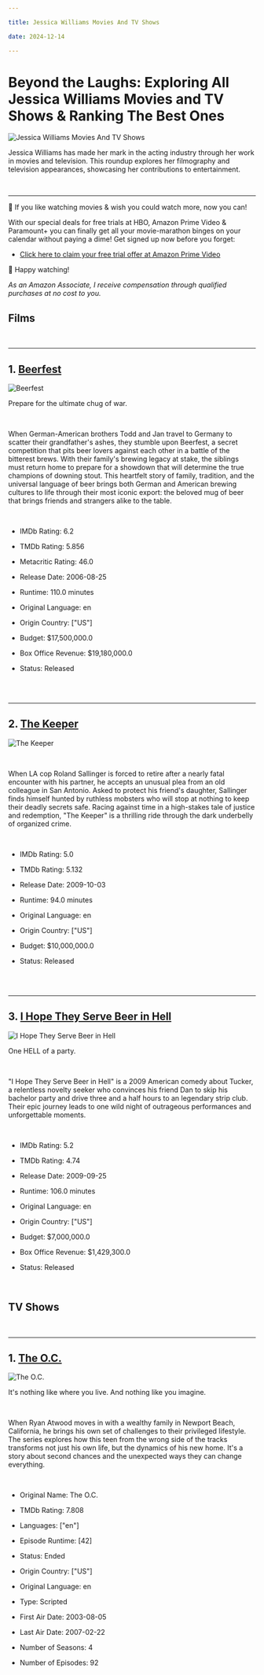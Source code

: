 ```yaml
---

title: Jessica Williams Movies And TV Shows

date: 2024-12-14

---
```



# Beyond the Laughs: Exploring All Jessica Williams Movies and TV Shows & Ranking The Best Ones

![Jessica Williams Movies And TV Shows](https://image.tmdb.org/t/p/original/a7KJuGmjDJ56hNanFKXQsEtCTRw.jpg)

Jessica Williams has made her mark in the acting industry through her work in movies and television. This roundup explores her filmography and television appearances, showcasing her contributions to entertainment. 

<br>

<hr>

 

🍿 If you like watching movies & wish you could watch more, now you can!

With our special deals for free trials at HBO, Amazon Prime Video & Paramount+ you can finally get all your movie-marathon binges on your calendar without paying a dime! Get signed up now before you forget:

* [Click here to claim your free trial offer at Amazon Prime Video](https://serp.ly/amazonprime)

🍿 Happy watching!

*As an Amazon Associate, I receive compensation through qualified purchases at no cost to you.*


## Films

<br>

<hr>


## 1. [Beerfest](https://serp.ly/amazon/Beerfest)

![Beerfest](https://image.tmdb.org/t/p/original/5srGbSv3zhEUjXFOZR9qHkgJO6l.jpg)

Prepare for the ultimate chug of war.

<br>

When German-American brothers Todd and Jan travel to Germany to scatter their grandfather's ashes, they stumble upon Beerfest, a secret competition that pits beer lovers against each other in a battle of the bitterest brews. With their family's brewing legacy at stake, the siblings must return home to prepare for a showdown that will determine the true champions of downing stout. This heartfelt story of family, tradition, and the universal language of beer brings both German and American brewing cultures to life through their most iconic export: the beloved mug of beer that brings friends and strangers alike to the table. 

<br>

- IMDb Rating: 
6.2

- TMDb Rating: 
5.856

- Metacritic Rating: 
46.0

- Release Date: 2006-08-25

- Runtime: 
110.0 minutes

- Original Language: en

- Origin Country: ["US"]

- Budget: $17,500,000.0

- Box Office Revenue: $19,180,000.0

- Status: Released

<br>

<br>

<hr>


## 2. [The Keeper](https://serp.ly/amazon/The+Keeper)

![The Keeper](https://image.tmdb.org/t/p/original/gdk015b9zxIwipDcXBZQMK6NCXN.jpg)

<br>

When LA cop Roland Sallinger is forced to retire after a nearly fatal encounter with his partner, he accepts an unusual plea from an old colleague in San Antonio. Asked to protect his friend's daughter, Sallinger finds himself hunted by ruthless mobsters who will stop at nothing to keep their deadly secrets safe. Racing against time in a high-stakes tale of justice and redemption, "The Keeper" is a thrilling ride through the dark underbelly of organized crime. 

<br>

- IMDb Rating: 
5.0

- TMDb Rating: 
5.132

- Release Date: 2009-10-03

- Runtime: 
94.0 minutes

- Original Language: en

- Origin Country: ["US"]

- Budget: $10,000,000.0

- Status: Released

<br>

<br>

<hr>


## 3. [I Hope They Serve Beer in Hell](https://serp.ly/amazon/I+Hope+They+Serve+Beer+in+Hell)

![I Hope They Serve Beer in Hell](https://image.tmdb.org/t/p/original/oBBood3JcOu0LQstdL9FeqCxMwa.jpg)

One HELL of a party.

<br>

"I Hope They Serve Beer in Hell" is a 2009 American comedy about Tucker, a relentless novelty seeker who convinces his friend Dan to skip his bachelor party and drive three and a half hours to an legendary strip club. Their epic journey leads to one wild night of outrageous performances and unforgettable moments. 

<br>

- IMDb Rating: 
5.2

- TMDb Rating: 
4.74

- Release Date: 2009-09-25

- Runtime: 
106.0 minutes

- Original Language: en

- Origin Country: ["US"]

- Budget: $7,000,000.0

- Box Office Revenue: $1,429,300.0

- Status: Released

<br>


## TV Shows

<br>

<hr>


## 1. [The O.C.](https://serp.ly/amazon/The+O.C.)

![The O.C.](https://image.tmdb.org/t/p/original/xDc6BMGDaeyalpSZ9KKk7RCBCz5.jpg)

It's nothing like where you live. And nothing like you imagine.

<br>

When Ryan Atwood moves in with a wealthy family in Newport Beach, California, he brings his own set of challenges to their privileged lifestyle. The series explores how this teen from the wrong side of the tracks transforms not just his own life, but the dynamics of his new home. It's a story about second chances and the unexpected ways they can change everything. 

<br>

- Original Name: The O.C.

- TMDb Rating: 
7.808

- Languages: ["en"]

- Episode Runtime: [42]

- Status: Ended

- Origin Country: ["US"]

- Original Language: en

- Type: Scripted

- First Air Date: 2003-08-05

- Last Air Date: 2007-02-22

- Number of Seasons: 4

- Number of Episodes: 92

<br>

